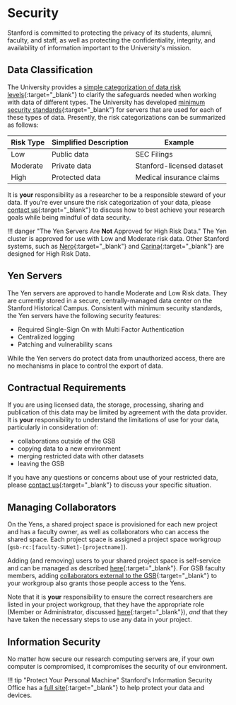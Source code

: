 # Security

Stanford is committed to protecting the privacy of its students, alumni, faculty, and staff, as well as protecting the confidentiality, integrity, and availability of information important to the University's mission. 

## Data Classification

The University provides a [simple categorization of data risk levels](http://dataclass.stanford.edu/){:target="_blank"} to clarify the safeguards needed when working with data of different types. The University has developed [minimum security standards](https://uit.stanford.edu/guide/securitystandards){:target="_blank"} for servers that are used for each of these types of data. Presently, the risk categorizations can be summarized as follows:

| Risk Type      | Simplified Description | Example
| ----------- | ----------- | -----------
| Low      | Public data       | SEC Filings
| Moderate   | Private data        | Stanford-licensed dataset
| High   | Protected data  | Medical insurance claims

It is **your** responsibility as a researcher to be a responsible steward of your data. If you're ever unsure the risk categorization of your data, please [contact us](mailto:gsb_darcresearch@stanford.edu){:target="_blank"} to discuss how to best achieve your research goals while being mindful of data security.

!!! danger "The Yen Servers Are **Not** Approved for High Risk Data."
    The Yen cluster is approved for use with Low and Moderate risk data. Other Stanford systems, such as [Nero](https://nero-docs.stanford.edu/){:target="_blank"} and [Carina](https://carinadocs.sites.stanford.edu/){:target="_blank"} are designed for High Risk Data.


## Yen Servers

The Yen servers are approved to handle Moderate and Low Risk data. They are currently stored in a secure, centrally-managed data center on the Stanford Historical Campus. Consistent with minimum security standards, the Yen servers have the following security features:

* Required Single-Sign On with Multi Factor Authentication
* Centralized logging
* Patching and vulnerability scans

While the Yen servers do protect data from unauthorized access, there are no mechanisms in place to control the export of data.


## Contractual Requirements

If you are using licensed data, the storage, processing, sharing and publication of this data may be limited by agreement with the data provider.  It is **your** responsibility to understand the limitations of use for your data, particularly in consideration of:

* collaborations outside of the GSB
* copying data to a new environment
* merging restricted data with other datasets
* leaving the GSB

If you have any questions or concerns about use of your restricted data, please [contact us](mailto:gsb_darcresearch@stanford.edu){:target="_blank"} to discuss your specific situation.


## Managing Collaborators

On the Yens, a shared project space is provisioned for each new project and has a faculty owner, as well as collaborators who can access the shared space. Each project space is assigned a project space workgroup (`gsb-rc:[faculty-SUNet]-[projectname]`).

Adding (and removing) users to your shared project space is self-service and can be managed as described [here](/_policies/workgroups/#addingremoving-users-to-your-workgroup){:target="_blank"}. For GSB faculty members, adding [collaborators external to the GSB](/_policies/collaborators/){:target="_blank"} to your workgroup also grants those people access to the Yens.

Note that it is **your** responsibility to ensure the correct researchers are listed in your project workgroup, that they have the appropriate role (Member or Administrator, discussed [here](/_policies/workgroups/){:target="_blank"}), *and* that they have taken the necessary steps to use any data in your project.

## Information Security

No matter how secure our research computing servers are, if your own computer is compromised, it compromises the security of our environment.

!!! tip "Protect Your Personal Machine"
    Stanford's Information Security Office has a [full site](https://uit.stanford.edu/security){:target="_blank"} to help protect your data and devices.

